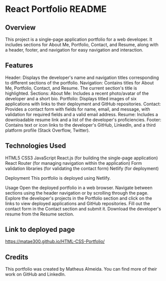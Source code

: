 # React Portfolio README

## Overview

This project is a single-page application portfolio for a web developer. It includes sections for About Me, Portfolio, Contact, and Resume, along with a header, footer, and navigation for easy navigation and interaction.

## Features

Header: Displays the developer's name and navigation titles corresponding to different sections of the portfolio.
Navigation: Contains titles for About Me, Portfolio, Contact, and Resume. The current section's title is highlighted.
Sections:
About Me: Includes a recent photo/avatar of the developer and a short bio.
Portfolio: Displays titled images of six applications with links to their deployment and GitHub repositories.
Contact: Provides a contact form with fields for name, email, and message, with validation for required fields and a valid email address.
Resume: Includes a downloadable resume link and a list of the developer's proficiencies.
Footer: Contains text or icon links to the developer's GitHub, LinkedIn, and a third platform profile (Stack Overflow, Twitter).

## Technologies Used

HTML5
CSS3
JavaScript
React.js (for building the single-page application)
React Router (for managing navigation within the application)
Form validation libraries (for validating the contact form)
Netlify (for deployment)

Deployment
This portfolio is deployed using Netlify.

Usage
Open the deployed portfolio in a web browser.
Navigate between sections using the header navigation or by scrolling through the page.
Explore the developer's projects in the Portfolio section and click on the links to view deployed applications and GitHub repositories.
Fill out the contact form in the Contact section and submit it.
Download the developer's resume from the Resume section.

## Link to deployed page
https://matae300.github.io/HTML-CSS-Portfolio/

## Credits

This portfolio was created by Matheus Almeida. You can find more of their work on GitHub and LinkedIn.
